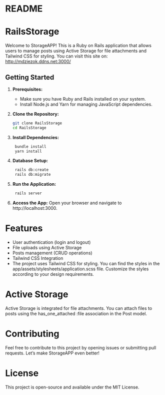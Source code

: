 # README
# RailsStorage

Welcome to StorageAPP! This is a Ruby on Rails application that allows users to manage posts using Active Storage for file attachments and Tailwind CSS for styling.
You can visit this site on: http://mdziezok.ddns.net:3000/

## Getting Started

1. **Prerequisites:**
   - Make sure you have Ruby and Rails installed on your system.
   - Install Node.js and Yarn for managing JavaScript dependencies.

2. **Clone the Repository:**
   ```bash
   git clone RailsStorage
   cd RailsStorage

3. **Install Dependencies:**
   ```bash
    bundle install
    yarn install

3. **Database Setup:**
   ```bash
    rails db:create
    rails db:migrate

3. **Run the Application:**
   ```bash
    rails server

3. **Access the App:**
 Open your browser and navigate to http://localhost:3000.

# Features
- User authentication (login and logout)
- File uploads using Active Storage
- Posts management (CRUD operations)
- Tailwind CSS Integration
- The project uses Tailwind CSS for styling. You can find the styles in the app/assets/stylesheets/application.scss file. Customize the styles according to your design requirements.

# Active Storage
Active Storage is integrated for file attachments. You can attach files to posts using the has_one_attached :file association in the Post model.

# Contributing
Feel free to contribute to this project by opening issues or submitting pull requests. Let’s make StorageAPP even better!

# License
This project is open-source and available under the MIT License.



